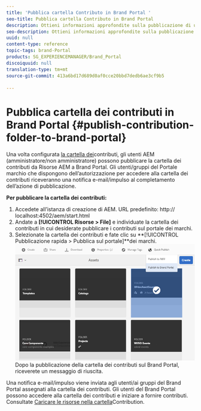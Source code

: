 ```yaml
---
title: 'Pubblica cartella Contributo in Brand Portal '
seo-title: Pubblica cartella Contributo in Brand Portal
description: Ottieni informazioni approfondite sulla pubblicazione di una cartella di contributi da Risorse AEM al Portale marchio in Brand Portal 6.4.5.
seo-description: Ottieni informazioni approfondite sulla pubblicazione di una cartella di contributi da Risorse AEM al Portale marchio in Brand Portal 6.4.5.
uuid: null
content-type: reference
topic-tags: brand-Portal
products: SG_EXPERIENCEMANAGER/Brand_Portal
discoiquuid: null
translation-type: tm+mt
source-git-commit: 413a6bd17d689d0af0cce20bbd7dedb6ae3cf9b5

---
```



# Pubblica cartella dei contributi in Brand Portal {#publish-contribution-folder-to-brand-portal}

Una volta configurata [la cartella dei](brand-portal-configure-contribution-folder-properties.md)contributi, gli utenti AEM (amministratore/non amministratore) possono pubblicare la cartella dei contributi da Risorse AEM a Brand Portal. Gli utenti/gruppi del Portale marchio che dispongono dell’autorizzazione per accedere alla cartella dei contributi riceveranno una notifica e-mail/impulso al completamento dell’azione di pubblicazione.

**Per pubblicare la cartella dei contributi:**

1. Accedete all’istanza di creazione di AEM.
URL predefinito: http:// localhost:4502/aem/start.html
1. Andate a **[!UICONTROL Risorse &gt; File]** e individuate la cartella dei contributi in cui desiderate pubblicare i contributi sul portale dei marchi.
1. Selezionate la cartella dei contributi e fate clic su **[!UICONTROL Pubblicazione rapida &gt; Pubblica sul portale]**dei marchi.
   ![](assets/publish-contribution-folder-to-bp.png)
Dopo la pubblicazione della cartella dei contributi sul Brand Portal, riceverete un messaggio di riuscita.

Una notifica e-mail/impulso viene inviata agli utenti/ai gruppi del Brand Portal assegnati alla cartella dei contributi. Gli utenti del Brand Portal possono accedere alla cartella dei contributi e iniziare a fornire contributi. Consultate [Caricare le risorse nella cartella](brand-portal-upload-assets-to-contribution-folder.md)Contribution.
